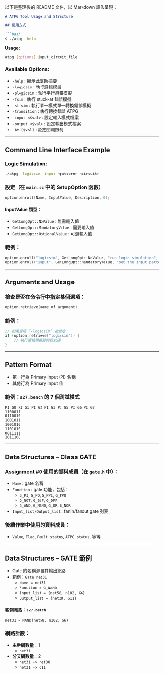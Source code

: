 以下是整理後的 README 文件，以 Markdown 語法呈現：

```markdown
# ATPG Tool Usage and Structure

## 使用方式

```bash
$ ./atpg -help
```

**Usage:**
```bash
atpg [options] input_circuit_file
```

### Available Options:
- `-help` : 顯示此幫助摘要
- `-logicsim` : 執行邏輯模擬
- `-plogicsim` : 執行平行邏輯模擬
- `-fsim` : 執行 stuck-at 錯誤模擬
- `-stfsim` : 執行單一模式單一轉換錯誤模擬
- `-transition` : 執行轉換錯誤 ATPG
- `-input <$val>` : 設定輸入模式檔案
- `-output <$val>` : 設定輸出模式檔案
- `-bt [$val]` : 設定回溯限制

---

## Command Line Interface Example

### Logic Simulation:
```bash
./atpg -logicsim -input <pattern> <circuit>
```

### 設定（在 `main.cc` 中的 SetupOption 函數）
```cpp
option.enroll(Name, InputValue, Description, 0);
```

#### InputValue 類型：
- `GetLongOpt::NoValue` : 無需輸入值
- `GetLongOpt::MandatoryValue` : 需要輸入值
- `GetLongOpt::OptionalValue` : 可選輸入值

### 範例：
```cpp
option.enroll("logicsim", GetLongOpt::NoValue, "run logic simulation", 0);
option.enroll("input", GetLongOpt::MandatoryValue, "set the input pattern file", 0);
```

---

## Arguments and Usage

### 檢查是否在命令行中指定某個選項：
```cpp
option.retrieve(name_of_argument)
```

### 範例：
```cpp
// 如果選項 “-logicsim” 被設定
if (option.retrieve("logicsim")) {
    // 執行邏輯模擬器的程式碼
}
```

---

## Pattern Format

- 第一行為 Primary Input (PI) 名稱
- 其他行為 Primary Input 值

### 範例：`s27.bench` 的 7 個測試模式
```text
PI G0 PI G1 PI G2 PI G3 PI G5 PI G6 PI G7
1100011
0110010
1001011
1001010
1101010
0011111
1011100
```

---

## Data Structures – Class GATE

### Assignment #0 使用的資料成員（在 `gate.h` 中）：
- `Name` : gate 名稱
- `Function` : gate 功能，包括：
  - `G_PI`, `G_PO`, `G_PPI`, `G_PPO`
  - `G_NOT`, `G_BUF`, `G_DFF`
  - `G_AND`, `G_NAND`, `G_OR`, `G_NOR`
- `Input_list/Output_list` : fanin/fanout gate 列表

### 後續作業中使用的資料成員：
- `Value`, `Flag`, `Fault status`, `ATPG status`, 等等

---

## Data Structures – GATE 範例

- Gate 的名稱源自其輸出網路
- 範例：`Gate net31`
  - `Name = net31`
  - `Function = G_NAND`
  - `Input_list = {net58, n102, G6}`
  - `Output_list = {net30, G11}`

#### 範例電路：`s27.bench`
```text
net31 = NAND(net58, n102, G6)
```

### 網路計數：
- **主幹網數量**：1
  - `net31`
- **分支網數量**：2
  - `net31 -> net30`
  - `net31 -> G11`
```
